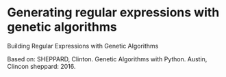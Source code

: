 
# Generating regular expressions with genetic algorithms
Building Regular Expressions with Genetic Algorithms

Based on:
SHEPPARD, Clinton. Genetic Algorithms with Python. Austin, Clincon sheppard: 2016.

